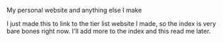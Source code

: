 My personal website and anything else I make

I just made this to link to the tier list website I made, so the index is very bare bones right now. I'll add more to the index and this read me later. 
